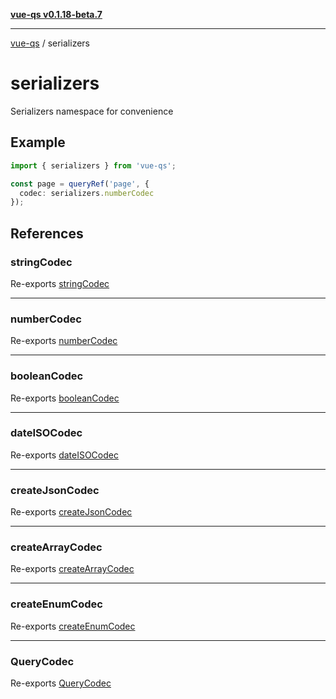 [**vue-qs v0.1.18-beta.7**](../../../README.md)

***

[vue-qs](../../../README.md) / serializers

# serializers

Serializers namespace for convenience

## Example

```ts
import { serializers } from 'vue-qs';

const page = queryRef('page', {
  codec: serializers.numberCodec
});
```

## References

### stringCodec

Re-exports [stringCodec](../../../variables/stringCodec.md)

***

### numberCodec

Re-exports [numberCodec](../../../variables/numberCodec.md)

***

### booleanCodec

Re-exports [booleanCodec](../../../variables/booleanCodec.md)

***

### dateISOCodec

Re-exports [dateISOCodec](../../../variables/dateISOCodec.md)

***

### createJsonCodec

Re-exports [createJsonCodec](../../../functions/createJsonCodec.md)

***

### createArrayCodec

Re-exports [createArrayCodec](../../../functions/createArrayCodec.md)

***

### createEnumCodec

Re-exports [createEnumCodec](../../../functions/createEnumCodec.md)

***

### QueryCodec

Re-exports [QueryCodec](../../../type-aliases/QueryCodec.md)
